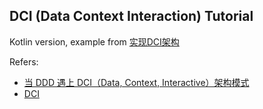 ## DCI (Data Context Interaction) Tutorial

Kotlin version, example from [实现DCI架构](https://github.com/ruanrunxue/DCI-Architecture-Implementation)

Refers:
- [当 DDD 遇上 DCI（Data, Context, Interactive）架构模式](https://www.infoq.cn/article/g6bk78djx_wukxps0kxm)
- [DCI](https://en.wikipedia.org/wiki/Data_Context_Interaction)
